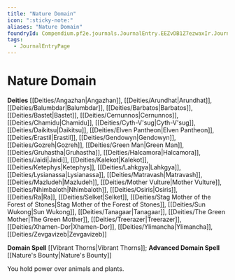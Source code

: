 ```yaml
---
title: "Nature Domain"
icon: ":sticky-note:"
aliases: "Nature Domain"
foundryId: Compendium.pf2e.journals.JournalEntry.EEZvDB1Z7ezwaxIr.JournalEntryPage.wBhgIgt47v9uspp3
tags:
  - JournalEntryPage
---
```


# Nature Domain
**Deities** [[Deities/Angazhan|Angazhan]], [[Deities/Arundhat|Arundhat]], [[Deities/Balumbdar|Balumbdar]], [[Deities/Barbatos|Barbatos]], [[Deities/Bastet|Bastet]], [[Deities/Cernunnos|Cernunnos]], [[Deities/Chamidu|Chamidu]], [[Deities/Cyth-V'sug|Cyth-V'sug]], [[Deities/Daikitsu|Daikitsu]], [[Deities/Elven Pantheon|Elven Pantheon]], [[Deities/Erastil|Erastil]], [[Deities/Gendowyn|Gendowyn]], [[Deities/Gozreh|Gozreh]], [[Deities/Green Man|Green Man]], [[Deities/Gruhastha|Gruhastha]], [[Deities/Halcamora|Halcamora]], [[Deities/Jaidi|Jaidi]], [[Deities/Kalekot|Kalekot]], [[Deities/Ketephys|Ketephys]], [[Deities/Lahkgya|Lahkgya]], [[Deities/Lysianassa|Lysianassa]], [[Deities/Matravash|Matravash]], [[Deities/Mazludeh|Mazludeh]], [[Deities/Mother Vulture|Mother Vulture]], [[Deities/Nhimbaloth|Nhimbaloth]], [[Deities/Osiris|Osiris]], [[Deities/Ra|Ra]], [[Deities/Selket|Selket]], [[Deities/Stag Mother of the Forest of Stones|Stag Mother of the Forest of Stones]], [[Deities/Sun Wukong|Sun Wukong]], [[Deities/Tanagaar|Tanagaar]], [[Deities/The Green Mother|The Green Mother]], [[Deities/Treerazer|Treerazer]], [[Deities/Xhamen-Dor|Xhamen-Dor]], [[Deities/Ylimancha|Ylimancha]], [[Deities/Zevgavizeb|Zevgavizeb]]

**Domain Spell** [[Vibrant Thorns|Vibrant Thorns]]; **Advanced Domain Spell** [[Nature's Bounty|Nature's Bounty]]

You hold power over animals and plants.